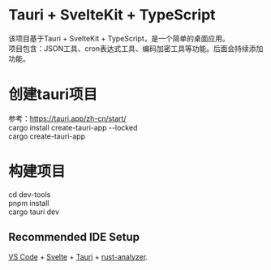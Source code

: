 # Tauri + SvelteKit + TypeScript
该项目基于Tauri + SvelteKit + TypeScript，是一个简单的桌面应用。  
项目包含：JSON工具、cron表达式工具、编码加密工具等功能。后面会持续添加功能。

# 创建tauri项目
参考：https://tauri.app/zh-cn/start/  
cargo install create-tauri-app --locked  
cargo create-tauri-app  

# 构建项目
cd dev-tools  
pnpm install  
cargo tauri dev  

## Recommended IDE Setup

[VS Code](https://code.visualstudio.com/) + [Svelte](https://marketplace.visualstudio.com/items?itemName=svelte.svelte-vscode) + [Tauri](https://marketplace.visualstudio.com/items?itemName=tauri-apps.tauri-vscode) + [rust-analyzer](https://marketplace.visualstudio.com/items?itemName=rust-lang.rust-analyzer).
